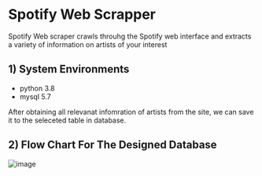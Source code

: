 # Spotify Web Scrapper
Spotify Web scraper crawls throuhg the Spotify web interface and extracts a variety of information on artists of your interest

## 1) System Environments

- python 3.8
- mysql 5.7

After obtaining all relevanat infomration of artists from the site, we can save it to the seleceted table in database.

## 2) Flow Chart For The Designed Database 

![image](https://user-images.githubusercontent.com/53164959/83850098-5cd3ed80-a74b-11ea-821a-e712eed20ee0.png)

